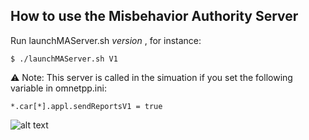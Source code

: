 
## How to use the Misbehavior Authority Server
Run launchMAServer.sh *version* , for instance:

    $ ./launchMAServer.sh V1

:warning: Note: This server is called in the simuation if you set the following variable in omnetpp.ini:

    *.car[*].appl.sendReportsV1 = true

 ![alt text](https://github.com/josephkamel/F2MD/blob/master/misbehavior-authority-server/MA-GUI-V2.png)
